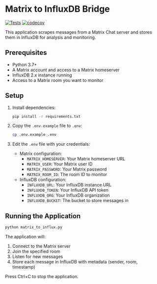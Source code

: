 # Matrix to InfluxDB Bridge

[![Tests](https://github.com/yourusername/matrix-to-influxdb/actions/workflows/tests.yml/badge.svg)](https://github.com/yourusername/matrix-to-influxdb/actions/workflows/tests.yml)
[![codecov](https://codecov.io/gh/yourusername/matrix-to-influxdb/branch/main/graph/badge.svg)](https://codecov.io/gh/yourusername/matrix-to-influxdb)

This application scrapes messages from a Matrix Chat server and stores them in InfluxDB for analysis and monitoring.

## Prerequisites

- Python 3.7+
- A Matrix account and access to a Matrix homeserver
- InfluxDB 2.x instance running
- Access to a Matrix room you want to monitor

## Setup

1. Install dependencies:
   ```bash
   pip install -r requirements.txt
   ```

2. Copy the `.env.example` file to `.env`:
   ```bash
   cp .env.example .env
   ```

3. Edit the `.env` file with your credentials:
   - Matrix configuration:
     - `MATRIX_HOMESERVER`: Your Matrix homeserver URL
     - `MATRIX_USER`: Your Matrix user ID
     - `MATRIX_PASSWORD`: Your Matrix password
     - `MATRIX_ROOM_ID`: The room ID to monitor
   - InfluxDB configuration:
     - `INFLUXDB_URL`: Your InfluxDB instance URL
     - `INFLUXDB_TOKEN`: Your InfluxDB API token
     - `INFLUXDB_ORG`: Your InfluxDB organization
     - `INFLUXDB_BUCKET`: The bucket to store messages in

## Running the Application

```bash
python matrix_to_influx.py
```

The application will:
1. Connect to the Matrix server
2. Join the specified room
3. Listen for new messages
4. Store each message in InfluxDB with metadata (sender, room, timestamp)

Press Ctrl+C to stop the application.
